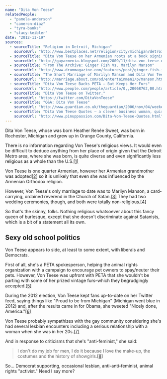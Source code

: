 ```yaml
---
name: "Dita Von Teese"
relatedPeople:
  - "pamela-anderson"
  - "cameron-diaz"
  - "tyra-banks"
  - "stacy-keibler"
date: "2012-11-19"
sources:
  - sourceTitle: "Religion in Detroit, Michigan"
    sourceUrl: "http://www.bestplaces.net/religion/city/michigan/detroit"
  - sourceTitle: "Dita Von Teese on her Armenian roots at a book signing event in London"
    sourceUrl: "http://gayarmenia.blogspot.com/2009/11/dita-von-teese-on-her-armenian-roots-at.html"
  - sourceTitle: "From The Archive: Ginger Fish Vs. Marilyn Manson"
    sourceUrl: "http://www.drummagazine.com/features/post/ginger-fish-in-the-beginning/"
  - sourceTitle: "The Short Marriage of Marilyn Manson and Dita Von Teese"
    sourceUrl: "http://marriage.about.com/od/entertainmen1/p/manson.htm"
  - sourceTitle: "Dita Von Teese Backs PETA – But Keeps Her Furs"
    sourceUrl: "http://www.people.com/people/article/0,,20068762,00.html"
  - sourceTitle: "Dita Von Teese on Twitter."
    sourceUrl: "https://twitter.com/DitaVonTeese"
  - sourceTitle: "Q&A: Dita Von Teese"
    sourceUrl: "http://www.guardian.co.uk/theguardian/2006/nov/04/weekend7.weekend"
  - sourceTitle: "Dita Von Teese Quotes – a clever business woman, quirky individual & pinup"
    sourceUrl: "http://www.pinuppassion.com/Dita-Von-Teese-Quotes.html"
---
```


Dita Von Teese, whose was born Heather Renée Sweet, was born in Rochester, Michigan and grew up in Orange County, California.

There is no information regarding Von Teese's religious views. It would even be difficult to deduce anything from her place of origin given that the Detroit Metro area, where she was born, is quite diverse and even significantly less religious as a whole than the U.S.<a class="source-citation" href="http://www.bestplaces.net/religion/city/michigan/detroit" title="Religion in Detroit, Michigan">[1]</a>

Von Teese is one quarter Armenian, however her Armenian grandmother was adopted<a class="source-citation" href="http://gayarmenia.blogspot.com/2009/11/dita-von-teese-on-her-armenian-roots-at.html" title="Dita Von Teese on her Armenian roots at a book signing event in London">[2]</a> so it is unlikely that even she was influenced by the Armenian Orthodox religion.

However, Von Teese's only marriage to date was to Marilyn Manson, a card-carrying, ordained reverend in the Church of Satan.<a class="source-citation" href="http://www.drummagazine.com/features/post/ginger-fish-in-the-beginning/" title="From The Archive: Ginger Fish Vs. Marilyn Manson">[3]</a> They had two wedding ceremonies, though, and both were totally non-religious.<a class="source-citation" href="http://marriage.about.com/od/entertainmen1/p/manson.htm" title="The Short Marriage of Marilyn Manson and Dita Von Teese">[4]</a>

So that's the skinny, folks. Nothing religious whatsoever about this fancy queen of burlesque, except that she doesn't discriminate against Satanists, which is a bit of a statement all its own.


## Sexy old school politics

Von Teese appears to side, at least to some extent, with liberals and Democrats.

First of all, she's a PETA spokesperson, helping the animal rights organization with a campaign to encourage pet owners to spay/neuter their pets. However, Von Teese was upfront with PETA that she wouldn't be parting with some of her prized vintage furs–which they begrudgingly accepted.<a class="source-citation" href="http://www.people.com/people/article/0,,20068762,00.html" title="Dita Von Teese Backs PETA – But Keeps Her Furs">[5]</a>

During the 2012 election, Von Teese kept fans up-to-date on her Twitter feed, saying things like "Proud to be from Michigan" (Michigan went blue in 2012) and, after the results came in for Obama, she tweeted "Nicely done, America."<a class="source-citation" href="https://twitter.com/DitaVonTeese" title="Dita Von Teese on Twitter.">[6]</a>

Von Teese probably sympathizes with the gay community considering she's had several lesbian encounters including a serious relationship with a woman when she was in her 20s.<a class="source-citation" href="http://www.guardian.co.uk/theguardian/2006/nov/04/weekend7.weekend" title="Q&amp;A: Dita Von Teese">[7]</a>

And in response to criticisms that she's "anti-feminist," she said:

>I don't do my job for men, I do it because I love the make-up, the costumes and the history of showgirls.<a class="source-citation" href="http://www.pinuppassion.com/Dita-Von-Teese-Quotes.html" title="Dita Von Teese Quotes – a clever business woman, quirky individual &amp; pinup">[8]</a>

So… Democrat supporting, occasional lesbian, anti-anti-feminist, animal rights "activist." Need I say more?